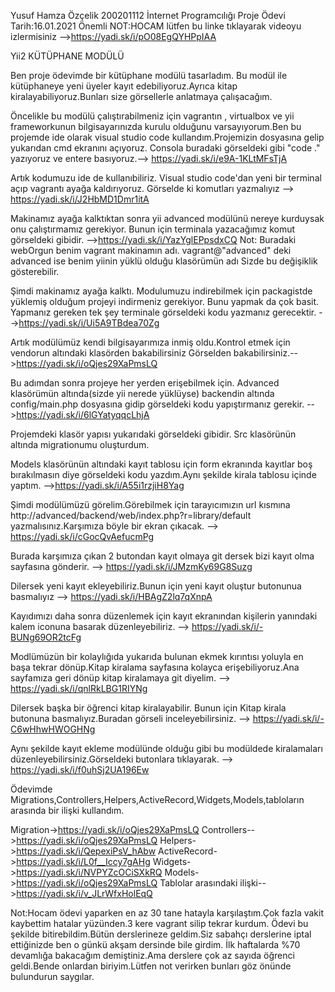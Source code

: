 Yusuf Hamza Özçelik
200201112
İnternet Programcılığı Proje Ödevi
Tarih:16.01.2021
Önemli NOT:HOCAM lütfen bu linke tıklayarak videoyu izlermisiniz
-->https://yadi.sk/i/pO08EgQYHPpIAA

Yii2 KÜTÜPHANE MODÜLÜ

Ben proje ödevimde bir kütüphane modülü tasarladım. Bu modül ile kütüphaneye yeni üyeler kayıt
edebiliyoruz.Ayrıca kitap kiralayabiliyoruz.Bunları size görsellerle anlatmaya çalışacağım.

Öncelikle bu modülü çalıştırabilmeniz için vagrantın , virtualbox ve yii frameworkunun bilgisayarınızda kurulu olduğunu
varsayıyorum.Ben bu projemde ide olarak visual studio code kullandım.Projemizin dosyasına gelip yukarıdan cmd ekranını açıyoruz.
Consola buradaki görseldeki gibi "code ." yazıyoruz ve entere basıyoruz.-->
https://yadi.sk/i/e9A-1KLtMFsTjA

Artık kodumuzu ide de kullanıbiliriz. Visual studio code'dan yeni bir terminal açıp vagrantı ayağa kaldırıyoruz.
Görselde ki komutları yazmalıyız -->
https://yadi.sk/i/J2HbMD1Dmr1itA

Makinamız ayağa kalktıktan sonra yii advanced modülünü nereye kurduysak onu çalıştırmamız gerekiyor.
Bunun için terminala yazacağımız komut görseldeki gibidir.
-->https://yadi.sk/i/YazYglEPpsdxCQ
Not: Buradaki webOrgun benim vagrant makinamın adı. vagrant@"advanced" deki advanced ise benim yiinin yüklü olduğu 
klasörümün adı Sizde bu değişiklik gösterebilir. 

Şimdi makinamız ayağa kalktı. Modulumuzu indirebilmek için packagistde yüklemiş olduğum projeyi indirmeniz gerekiyor.
Bunu yapmak da çok basit. Yapmanız gereken tek şey terminale görseldeki kodu yazmanız gerecektir.
-->https://yadi.sk/i/Ui5A9TBdea70Zg


Artık modülümüz kendi bilgisayarımıza inmiş oldu.Kontrol etmek için vendorun altındaki klasörden bakabilirsiniz 
Görselden bakabilirsiniz.-->https://yadi.sk/i/oQjes29XaPmsLQ

Bu adımdan sonra projeye her yerden erişebilmek için. Advanced klasörümün altında(sizde yii nerede yüklüyse) backendin altında
config/main.php dosyasına gidip görseldeki kodu yapıştırmanız gerekir.
-->https://yadi.sk/i/6lGYatyqqcLhjA


Projemdeki klasör yapısı yukarıdaki görseldeki gibidir. Src klasörünün altında migrationumu oluşturdum.

Models klasörünün altındaki kayıt tablosu için form ekranında kayıtlar boş bırakılmasın diye 
görseldeki kodu yazdım.Aynı şekilde kirala tablosu içinde yaptım.
 -->https://yadi.sk/i/A55i1rzjiH8Yag



Şimdi modülümüzü görelim.Görebilmek için tarayıcımızın url kısmına http://advanced/backend/web/index.php?r=library/default
yazmalısınız.Karşımıza böyle bir ekran çıkacak. -->
https://yadi.sk/i/cGocQvAefucmPg

Burada karşımıza çıkan 2 butondan kayıt olmaya git dersek bizi kayıt olma sayfasına gönderir.
--> https://yadi.sk/i/JMzmKy69G8Suzg

Dilersek yeni kayıt ekleyebiliriz.Bunun için yeni kayıt oluştur butonunua basmalıyız
--> https://yadi.sk/i/HBAgZ2lq7qXnpA

Kayıdımızı daha sonra düzenlemek için kayıt ekranından kişilerin yanındaki kalem iconuna basarak düzenleyebiliriz.
--> https://yadi.sk/i/-BUNg69OR2tcFg

Modlümüzün bir kolaylığıda yukarıda bulunan ekmek kırıntısı yoluyla en başa tekrar dönüp.Kitap kiralama sayfasına kolayca
erişebiliyoruz.Ana sayfamıza geri dönüp kitap kiralamaya git diyelim.
--> https://yadi.sk/i/qnlRkLBG1RIYNg

Dilersek başka bir öğrenci kitap kiralayabilir. Bunun için Kitap kirala butonuna basmalıyız.Buradan görseli inceleyebilirsiniz.
--> https://yadi.sk/i/-C6wHhwHWOGHNg

Aynı şekilde kayıt ekleme modülünde olduğu gibi bu modüldede kiralamaları düzenleyebilirsiniz.Görseldeki butonlara tıklayarak.
--> https://yadi.sk/i/f0uhSj2UA196Ew



Ödevimde Migrations,Controllers,Helpers,ActiveRecord,Widgets,Models,tabloların arasında bir ilişki kullandım.

Migration->https://yadi.sk/i/oQjes29XaPmsLQ
Controllers-->https://yadi.sk/i/oQjes29XaPmsLQ
Helpers->https://yadi.sk/i/QepexiPsV_hAbw
ActiveRecord->https://yadi.sk/i/L0f__Iccy7gAHg
Widgets->https://yadi.sk/i/NVPYZcOCiSXkRQ
Models->https://yadi.sk/i/oQjes29XaPmsLQ
Tablolar arasındaki ilişki-->https://yadi.sk/i/v_JLrWfxHolEqQ


Not:Hocam ödevi yaparken en az 30 tane hatayla karşılaştım.Çok fazla vakit kaybettim hatalar yüzünden.3 kere vagrant silip tekrar kurdum.
Ödevi bu şekilde bitirebildim.Bütün derslerineze geldim.Siz sabahçı derslerine iptal ettiğinizde ben o günkü akşam dersinde bile girdim.
İlk haftalarda %70 devamlığa bakacağım demiştiniz.Ama derslere çok az sayıda öğrenci geldi.Bende onlardan biriyim.Lütfen not verirken bunları
göz önünde bulundurun saygılar.
